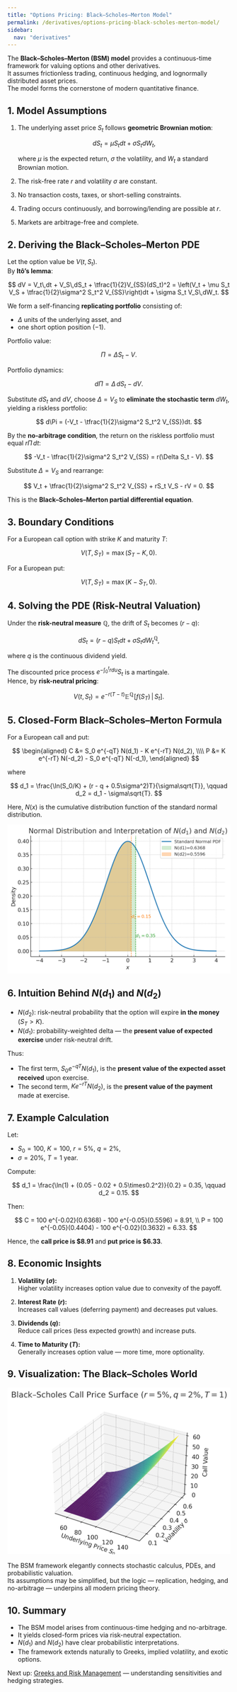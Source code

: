 ```yaml
---
title: "Options Pricing: Black–Scholes–Merton Model"
permalink: /derivatives/options-pricing-black-scholes-merton-model/
sidebar:
  nav: "derivatives"
---
```


The **Black–Scholes–Merton (BSM) model** provides a continuous-time framework for valuing options and other derivatives.  
It assumes frictionless trading, continuous hedging, and lognormally distributed asset prices.  
The model forms the cornerstone of modern quantitative finance.

## 1. Model Assumptions

1. The underlying asset price $S_t$ follows **geometric Brownian motion**:

   $$
   dS_t = \mu S_t dt + \sigma S_t dW_t,
   $$

   where $\mu$ is the expected return, $\sigma$ the volatility, and $W_t$ a standard Brownian motion.

2. The risk-free rate $r$ and volatility $\sigma$ are constant.  
3. No transaction costs, taxes, or short-selling constraints.  
4. Trading occurs continuously, and borrowing/lending are possible at $r$.  
5. Markets are arbitrage-free and complete.

## 2. Deriving the Black–Scholes–Merton PDE

Let the option value be $V(t,S_t)$.  
By **Itô’s lemma**:

$$
dV = V_t\,dt + V_S\,dS_t + \tfrac{1}{2}V_{SS}(dS_t)^2
    = \left(V_t + \mu S_t V_S + \tfrac{1}{2}\sigma^2 S_t^2 V_{SS}\right)dt
      + \sigma S_t V_S\,dW_t.
$$

We form a self-financing **replicating portfolio** consisting of:

- $\Delta$ units of the underlying asset, and  
- one short option position $(-1)$.

Portfolio value:

$$
\Pi = \Delta S_t - V.
$$

Portfolio dynamics:

$$
d\Pi = \Delta\,dS_t - dV.
$$

Substitute $dS_t$ and $dV$, choose $\Delta = V_S$ to **eliminate the stochastic term** $dW_t$, yielding a riskless portfolio:

$$
d\Pi = (-V_t - \tfrac{1}{2}\sigma^2 S_t^2 V_{SS})dt.
$$

By the **no-arbitrage condition**, the return on the riskless portfolio must equal $r\Pi\,dt$:

$$
-V_t - \tfrac{1}{2}\sigma^2 S_t^2 V_{SS} = r(\Delta S_t - V).
$$

Substitute $\Delta = V_S$ and rearrange:

$$
V_t + \tfrac{1}{2}\sigma^2 S_t^2 V_{SS} + rS_t V_S - rV = 0.
$$

This is the **Black–Scholes–Merton partial differential equation**.

## 3. Boundary Conditions

For a European call option with strike $K$ and maturity $T$:

$$
V(T,S_T) = \max(S_T - K, 0).
$$

For a European put:

$$
V(T,S_T) = \max(K - S_T, 0).
$$

## 4. Solving the PDE (Risk-Neutral Valuation)

Under the **risk-neutral measure** $\mathbb{Q}$, the drift of $S_t$ becomes $(r - q)$:

$$
dS_t = (r - q)S_t dt + \sigma S_t dW_t^{\mathbb{Q}},
$$

where $q$ is the continuous dividend yield.

The discounted price process $e^{-\int_0^t r du} S_t$ is a martingale.  
Hence, by **risk-neutral pricing**:

$$
V(t,S_t) = e^{-r(T-t)}\mathbb{E}^{\mathbb{Q}}\!\left[f(S_T)\,|\,S_t\right].
$$

## 5. Closed-Form Black–Scholes–Merton Formula

For a European call and put:

$$
\begin{aligned}
C &= S_0 e^{-qT} N(d_1) - K e^{-rT} N(d_2), \\\\
P &= K e^{-rT} N(-d_2) - S_0 e^{-qT} N(-d_1),
\end{aligned}
$$

where

$$
d_1 = \frac{\ln(S_0/K) + (r - q + 0.5\sigma^2)T}{\sigma\sqrt{T}}, \qquad
d_2 = d_1 - \sigma\sqrt{T}.
$$

Here, $N(x)$ is the cumulative distribution function of the standard normal distribution.

![Normal CDF interpretation of $N(d_1)$ and $N(d_2)$](imgs/black_scholes_nd1_nd2.png)

## 6. Intuition Behind $N(d_1)$ and $N(d_2)$

- $N(d_2)$: risk-neutral probability that the option will expire **in the money** ($S_T > K$).  
- $N(d_1)$: probability-weighted delta — the **present value of expected exercise** under risk-neutral drift.

Thus:

- The first term, $S_0 e^{-qT}N(d_1)$, is the **present value of the expected asset received** upon exercise.  
- The second term, $K e^{-rT}N(d_2)$, is the **present value of the payment** made at exercise.

## 7. Example Calculation

Let:

- $S_0 = 100$, $K = 100$, $r = 5\%$, $q = 2\%$,  
- $\sigma = 20\%$, $T = 1$ year.

Compute:

$$
d_1 = \frac{\ln(1) + (0.05 - 0.02 + 0.5\times0.2^2)}{0.2} = 0.35,
\qquad d_2 = 0.15.
$$

Then:

$$
C = 100 e^{-0.02}(0.6368) - 100 e^{-0.05}(0.5596) = 8.91, \\
P = 100 e^{-0.05}(0.4404) - 100 e^{-0.02}(0.3632) = 6.33.
$$

Hence, the **call price is \$8.91** and **put price is \$6.33**.

## 8. Economic Insights

1. **Volatility ($\sigma$):**  
   Higher volatility increases option value due to convexity of the payoff.

2. **Interest Rate ($r$):**  
   Increases call values (deferring payment) and decreases put values.

3. **Dividends ($q$):**  
   Reduce call prices (less expected growth) and increase puts.

4. **Time to Maturity ($T$):**  
   Generally increases option value — more time, more optionality.

## 9. Visualization: The Black–Scholes World

![Option value vs underlying and volatility](imgs/black_scholes_surface.png)

The BSM framework elegantly connects stochastic calculus, PDEs, and probabilistic valuation.  
Its assumptions may be simplified, but the logic — replication, hedging, and no-arbitrage — underpins all modern pricing theory.

## 10. Summary

- The BSM model arises from continuous-time hedging and no-arbitrage.  
- It yields closed-form prices via risk-neutral expectation.  
- $N(d_1)$ and $N(d_2)$ have clear probabilistic interpretations.  
- The framework extends naturally to Greeks, implied volatility, and exotic options.

Next up: [Greeks and Risk Management](greeks-and-risk-management.md) — understanding sensitivities and hedging strategies.
